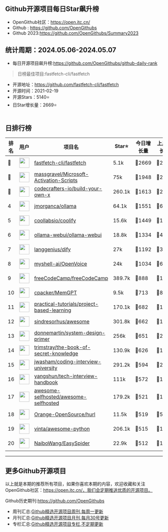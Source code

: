 ## Github开源项目每日Star飙升榜

- OpenGithub社区：https://open.itc.cn/
- Github : https://github.com/OpenGithubs
- Github 2023:https://github.com/OpenGithubs/Summary2023

## 统计周期：2024.05.06-2024.05.07

- 每日开源项目飙升榜:https://github.com/OpenGithubs/github-daily-rank



> 日榜最佳项目:fastfetch-cli/fastfetch  

- 开源地址：https://github.com/fastfetch-cli/fastfetch
- 开源时间：2021-02-19
- 开源Stars：5140⭐
- 日Star增长量：2669⭐

![]()


## 日排行榜

| 排名        |  用户     |  项目名          | Star⭐          | 今日增长量     | 上周增长量      |  开源时间   |
|------------|------------|---------------|---------------- |--------------|----------------|------------|
| 🥇 | <img src="https://avatars.githubusercontent.com/u/136235211?v=4" alt="" size="32" height="32" width="32" data-view-component="true" class="avatar circle"> | [fastfetch-cli/fastfetch](https://github.com/fastfetch-cli/fastfetch)| 5.1k  | 🔺2669| 🔺2955 | 2021-02-19 |
| 🥈 | <img src="https://avatars.githubusercontent.com/u/59795046?v=4" alt="" size="32" height="32" width="32" data-view-component="true" class="avatar circle"> | [massgravel/Microsoft-Activation-Scripts](https://github.com/massgravel/Microsoft-Activation-Scripts)| 75k  | 🔺1948| 🔺2918 | 2020-01-13 |
| 🥉 | <img src="https://avatars.githubusercontent.com/u/58904235?v=4" alt="" size="32" height="32" width="32" data-view-component="true" class="avatar circle"> | [codecrafters-io/build-your-own-x](https://github.com/codecrafters-io/build-your-own-x)| 260.1k  | 🔺1613| 🔺2724 | 2018-05-09 |
| 4 | <img src="https://avatars.githubusercontent.com/u/151674099?v=4" alt="" size="32" height="32" width="32" data-view-component="true" class="avatar circle"> | [jmorganca/ollama](https://github.com/jmorganca/ollama)| 64.1k  | 🔺1551| 🔺6026 | 2023-06-27 |
| 5 | <img src="https://avatars.githubusercontent.com/u/60715044?v=4" alt="" size="32" height="32" width="32" data-view-component="true" class="avatar circle"> | [coollabsio/coolify](https://github.com/coollabsio/coolify)| 15.6k  | 🔺1449| 🔺1795 | 2021-01-26 |
| 6 | <img src="https://avatars.githubusercontent.com/u/158137808?v=4" alt="" size="32" height="32" width="32" data-view-component="true" class="avatar circle"> | [ollama-webui/ollama-webui](https://github.com/ollama-webui/ollama-webui)| 18.8k  | 🔺1334| 🔺4113 | 2023-10-07 |
| 7 | <img src="https://avatars.githubusercontent.com/u/127165244?v=4" alt="" size="32" height="32" width="32" data-view-component="true" class="avatar circle"> | [langgenius/dify](https://github.com/langgenius/dify)| 27k  | 🔺1192| 🔺3942 | 2023-04-12 |
| 8 | <img src="https://avatars.githubusercontent.com/u/127754094?v=4" alt="" size="32" height="32" width="32" data-view-component="true" class="avatar circle"> | [myshell-ai/OpenVoice](https://github.com/myshell-ai/OpenVoice)| 24k  | 🔺1034| 🔺6694 | 2023-11-29 |
| 9 | <img src="https://avatars.githubusercontent.com/u/9892522?v=4" alt="" size="32" height="32" width="32" data-view-component="true" class="avatar circle"> | [freeCodeCamp/freeCodeCamp](https://github.com/freeCodeCamp/freeCodeCamp)| 389.7k  | 🔺888| 🔺1711 | 2014-12-25 |
| 10 | <img src="https://avatars.githubusercontent.com/u/5475622?u=5ca2f60837bd2488b89377791ed079d731776324&v=4" alt="" size="32" height="32" width="32" data-view-component="true" class="avatar circle"> | [cpacker/MemGPT](https://github.com/cpacker/MemGPT)| 9.5k  | 🔺713| 🔺869 | 2023-10-11 |
| 11 | <img src="https://avatars.githubusercontent.com/u/89421154?v=4" alt="" size="32" height="32" width="32" data-view-component="true" class="avatar circle"> | [practical-tutorials/project-based-learning](https://github.com/practical-tutorials/project-based-learning)| 170.1k  | 🔺682| 🔺1853 | 2017-04-12 |
| 12 | <img src="https://avatars.githubusercontent.com/u/170270?u=34acd557a042ac478d273a4621570cadb6b0bd89&v=4" alt="" size="32" height="32" width="32" data-view-component="true" class="avatar circle"> | [sindresorhus/awesome](https://github.com/sindresorhus/awesome)| 301.8k  | 🔺662| 🔺1565 | 2014-07-11 |
| 13 | <img src="https://avatars.githubusercontent.com/u/5458997?u=f1007b583e55e7ccfb6ccf0e200051156112dd9b&v=4" alt="" size="32" height="32" width="32" data-view-component="true" class="avatar circle"> | [donnemartin/system-design-primer](https://github.com/donnemartin/system-design-primer)| 256k  | 🔺651| 🔺2421 | 2017-02-27 |
| 14 | <img src="https://avatars.githubusercontent.com/u/31127917?v=4" alt="" size="32" height="32" width="32" data-view-component="true" class="avatar circle"> | [trimstray/the-book-of-secret-knowledge](https://github.com/trimstray/the-book-of-secret-knowledge)| 130.9k  | 🔺626| 🔺1609 | 2018-06-23 |
| 15 | <img src="https://avatars.githubusercontent.com/u/3771963?u=4b348c742192b1963aabbf803a1174d2a4de155a&v=4" alt="" size="32" height="32" width="32" data-view-component="true" class="avatar circle"> | [jwasham/coding-interview-university](https://github.com/jwasham/coding-interview-university)| 291.2k  | 🔺594| 🔺2172 | 2016-06-06 |
| 16 | <img src="https://avatars.githubusercontent.com/u/1315101?v=4" alt="" size="32" height="32" width="32" data-view-component="true" class="avatar circle"> | [yangshun/tech-interview-handbook](https://github.com/yangshun/tech-interview-handbook)| 111k  | 🔺572| 🔺1199 | 2016-07-05 |
| 17 | <img src="https://avatars.githubusercontent.com/u/24270415?v=4" alt="" size="32" height="32" width="32" data-view-component="true" class="avatar circle"> | [awesome-selfhosted/awesome-selfhosted](https://github.com/awesome-selfhosted/awesome-selfhosted)| 179.2k  | 🔺521| 🔺1316 | 2015-06-01 |
| 18 | <img src="https://avatars.githubusercontent.com/u/1506386?v=4" alt="" size="32" height="32" width="32" data-view-component="true" class="avatar circle"> | [Orange-OpenSource/hurl](https://github.com/Orange-OpenSource/hurl)| 11.5k  | 🔺519| 🔺592 | 2020-08-25 |
| 19 | <img src="https://avatars.githubusercontent.com/u/652070?u=95b472a9a11b64ee0f74512ad918d762d42c213c&v=4" alt="" size="32" height="32" width="32" data-view-component="true" class="avatar circle"> | [vinta/awesome-python](https://github.com/vinta/awesome-python)| 206.1k  | 🔺515| 🔺1129 | 2014-06-28 |
| 20 | <img src="https://avatars.githubusercontent.com/u/30287768?u=430d71312cd7b74533c807b08d7211a6e25d4edd&v=4" alt="" size="32" height="32" width="32" data-view-component="true" class="avatar circle"> | [NaiboWang/EasySpider](https://github.com/NaiboWang/EasySpider)| 22.9k  | 🔺512| 🔺1496 | 2020-07-18 |

---
## 更多Github开源项目

以上就是本期的推荐所有项目，如果你喜欢本期的内容，欢迎收藏和关注OpenGithub社区：https://open.itc.cn/，我们会定期推送优质的开源项目。

Github历史期刊:https://github.com/OpenGithubs
- 周刊汇总:[Github精选开源项目周刊,每周一更新](https://github.com/OpenGithubs/weekly)
- 月刊汇总:[Github精选开源项目月刊,每月30号更新](https://github.com/OpenGithubs/monthly)
- 专栏汇总:[Github精选开源项目专栏,不定期更新](https://github.com/OpenGithubs/selectedColumn)

